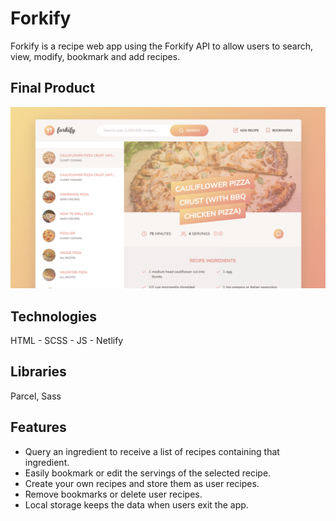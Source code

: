 # Forkify

Forkify is a recipe web app using the Forkify API to allow users to search, view, modify, bookmark and add recipes.

## Final Product

![Page](https://github.com/Ayo-Show/Forkify/blob/main/forkify.png)

## Technologies

HTML - SCSS - JS - Netlify

## Libraries

Parcel, Sass

## Features

* Query an ingredient to receive a list of recipes containing that ingredient.
* Easily bookmark or edit the servings of the selected recipe.
* Create your own recipes and store them as user recipes.
* Remove bookmarks or delete user recipes.
* Local storage keeps the data when users exit the app.





